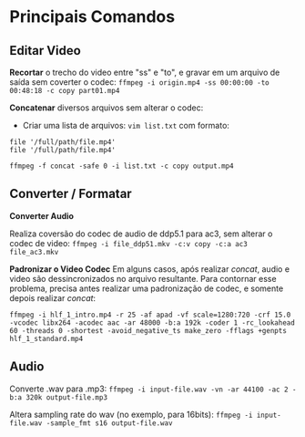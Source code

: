# Principais Comandos

## Editar Video


**Recortar** o trecho do video entre "ss" e "to", e gravar em um arquivo de saída sem coverter o codec: `ffmpeg -i origin.mp4 -ss 00:00:00 -to 00:48:18 -c copy part01.mp4`

**Concatenar** diversos arquivos sem alterar o codec:

* Criar uma lista de arquivos: `vim list.txt`
com formato:
```
file '/full/path/file.mp4'
file '/full/path/file.mp4'

```

`ffmpeg -f concat -safe 0 -i list.txt -c copy output.mp4`

## Converter / Formatar

**Converter Audio**

Realiza coversão do codec de audio de ddp5.1 para ac3, sem alterar o codec de video:
`ffmpeg -i file_ddp51.mkv -c:v copy -c:a ac3 file_ac3.mkv`

**Padronizar o Video Codec**
Em alguns casos, após realizar _concat_, audio e video são dessincronizados no arquivo resultante. Para contornar esse problema, precisa antes realizar uma padronização de codec, e somente depois realizar _concat_:

`ffmpeg -i hlf_1_intro.mp4 -r 25 -af apad -vf scale=1280:720 -crf 15.0 -vcodec libx264 -acodec aac -ar 48000 -b:a 192k -coder 1 -rc_lookahead 60 -threads 0 -shortest -avoid_negative_ts make_zero -fflags +genpts hlf_1_standard.mp4`

## Audio

Converte .wav para .mp3:
`ffmpeg -i input-file.wav -vn -ar 44100 -ac 2 -b:a 320k output-file.mp3`

Altera sampling rate do wav (no exemplo, para 16bits):
`ffmpeg -i input-file.wav -sample_fmt s16 output-file.wav`
